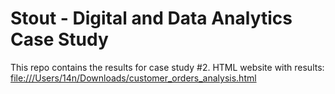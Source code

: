 # Stout - Digital and Data Analytics Case Study

This repo contains the results for case study #2. HTML website with results: <file:///Users/14n/Downloads/customer_orders_analysis.html>
